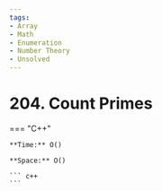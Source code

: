 ```yaml
---
tags:
- Array
- Math
- Enumeration
- Number Theory
- Unsolved
---
```



# 204. Count Primes

=== "C++"

    **Time:** O()

    **Space:** O()

    ``` c++
    ```